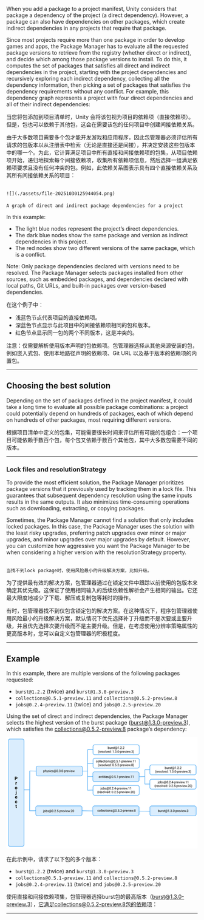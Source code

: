 
When you add a package to a project manifest, Unity considers that package a dependency of the project (a direct dependency). However, a package can also have dependencies on other packages, which create indirect dependencies in any projects that require that package.

Since most projects require more than one package in order to develop games and apps, the Package Manager has to evaluate all the requested package versions to retrieve from the registry (whether direct or indirect), and decide which among those package versions to install. To do this, it computes the set of packages that satisfies all direct and indirect dependencies in the project, starting with the project dependencies and recursively exploring each indirect dependency, collecting all the dependency information, then picking a set of packages that satisfies the dependency requirements without any conflict. For example, this dependency graph represents a project with four direct dependencies and all of their indirect dependencies:

当您将包添加到项目清单时，Unity 会将该包视为项目的依赖项（直接依赖项）。但是，包也可以依赖于其他包，这会在需要该包的任何项目中创建间接依赖关系。

由于大多数项目需要多个包才能开发游戏和应用程序，因此包管理器必须评估所有请求的包版本以从注册表中检索（无论是直接还是间接），并决定安装这些包版本中的哪一个。为此，它计算满足项目中所有直接和间接依赖项的包集，从项目依赖项开始，递归地探索每个间接依赖项，收集所有依赖项信息，然后选择一组满足依赖项要求且没有任何冲突的包。例如，此依赖关系图表示具有四个直接依赖关系及其所有间接依赖关系的项目：


```ad-cite

![](./assets/file-20251030125944054.png)

A graph of direct and indirect package dependencies for a project

```

In this example:

- The light blue nodes represent the project’s direct dependencies.
- The dark blue nodes show the same package and version as indirect dependencies in this project.
- The red nodes show two different versions of the same package, which is a conflict.

Note: Only package dependencies declared with versions need to be resolved. The Package Manager selects packages installed from other sources, such as embedded packages, and dependencies declared with local paths, Git URLs, and built-in packages over version-based dependencies.

在这个例子中：

* 浅蓝色节点代表项目的直接依赖项。
* 深蓝色节点显示与此项目中的间接依赖项相同的包和版本。
* 红色节点显示同一包的两个不同版本，这是冲突的。

注意：仅需要解析使用版本声明的包依赖项。包管理器选择从其他来源安装的包，例如嵌入式包、使用本地路径声明的依赖项、Git URL 以及基于版本的依赖项的内置包。

---


## Choosing the best solution

Depending on the set of packages defined in the project manifest, it could take a long time to evaluate all possible package combinations: a project could potentially depend on hundreds of packages, each of which depend on hundreds of other packages, most requiring different versions.

根据项目清单中定义的包集，可能需要很长时间来评估所有可能的包组合：一个项目可能依赖于数百个包，每个包又依赖于数百个其他包，其中大多数包需要不同的版本。

---

### Lock files and resolutionStrategy

To provide the most efficient solution, the Package Manager prioritizes package versions that it previously used by tracking them in a lock file. This guarantees that subsequent dependency resolution using the same inputs results in the same outputs. It also minimizes time-consuming operations such as downloading, extracting, or copying packages.

Sometimes, the Package Manager cannot find a solution that only includes locked packages. In this case, the Package Manager uses the solution with the least risky upgrades, preferring patch upgrades over minor or major upgrades, and minor upgrades over major upgrades by default. However, you can customize how aggressive you want the Package Manager to be when considering a higher version with the resolutionStrategy property.

```ad-note

当找不到lock package时，使用风险最小的升级解决方案，比如升级。

```

为了提供最有效的解决方案，包管理器通过在锁定文件中跟踪以前使用的包版本来确定其优先级。这保证了使用相同输入的后续依赖性解析会产生相同的输出。它还最大限度地减少了下载、解压或复制包等耗时的操作。

有时，包管理器找不到仅包含锁定包的解决方案。在这种情况下，程序包管理器使用风险最小的升级解决方案，默认情况下优先选择补丁升级而不是次要或主要升级，并且优先选择次要升级而不是主要升级。但是，在考虑使用分辨率策略属性的更高版本时，您可以自定义包管理器的积极程度。

---

## Example

In this example, there are multiple versions of the following packages requested:

- `burst@1.2.2` (twice) and `burst@1.3.0-preview.3`
- `collections@0.5.1-preview.11` and `collections@0.5.2-preview.8`
- `jobs@0.2.4-preview.11` (twice) and `jobs@0.2.5-preview.20`

Using the set of direct and indirect dependencies, the Package Manager selects the highest version of the burst package (burst@1.3.0-preview.3), which satisfies the collections@0.5.2-preview.8 package’s dependency:

![](./assets/file-20251030130850536.png)


在此示例中，请求了以下包的多个版本：
- `burst@1.2.2` (twice) and `burst@1.3.0-preview.3`
- `collections@0.5.1-preview.11` and `collections@0.5.2-preview.8`
- `jobs@0.2.4-preview.11` (twice) and `jobs@0.2.5-preview.20`

使用直接和间接依赖项集，包管理器选择burst包的最高版本（burst@1.3.0-preview.3），它满足collections@0.5.2-preview.8包的依赖项：

---